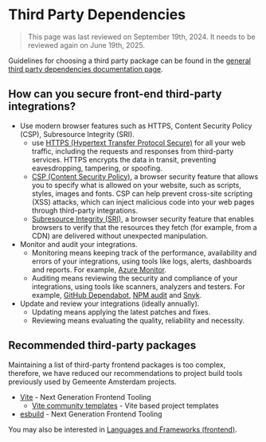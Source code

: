 # Third Party Dependencies

> This page was last reviewed on September 19th, 2024. It needs to be reviewed again on June 19th, 2025.

Guidelines for choosing a third party package can be found in the [general third party dependencies documentation page](../general/third-party-dependencies.md).

## How can you secure front-end third-party integrations?

* Use modern browser features such as HTTPS, Content Security Policy (CSP), Subresource Integrity (SRI).
  * use [HTTPS (Hypertext Transfer Protocol Secure)](https://developer.mozilla.org/en-US/docs/Glossary/HTTPS) for all your web traffic, including the requests and responses from third-party services. HTTPS encrypts the data in transit, preventing eavesdropping, tampering, or spoofing.
  * [CSP (Content Security Policy)](https://developer.mozilla.org/en-US/docs/Web/HTTP/CSP), a browser security feature that allows you to specify what is allowed on your website, such as scripts, styles, images and fonts. CSP can help prevent cross-site scripting (XSS) attacks, which can inject malicious code into your web pages through third-party integrations.
  * [Subresource Integrity (SRI)](https://developer.mozilla.org/en-US/docs/Web/Security/Subresource_Integrity), a browser security feature that enables browsers to verify that the resources they fetch (for example, from a CDN) are delivered without unexpected manipulation.
* Monitor and audit your integrations.
  * Monitoring means keeping track of the performance, availability and errors of your integrations, using tools like logs, alerts, dashboards and reports. For example, [Azure Monitor](https://learn.microsoft.com/en-us/azure/azure-monitor/app/app-insights-overview).
  * Auditing means reviewing the security and compliance of your integrations, using tools like scanners, analyzers and testers. For example, [GitHub Dependabot](https://docs.github.com/en/code-security/getting-started/dependabot-quickstart-guide), [NPM audit](https://docs.npmjs.com/cli/v10/commands/npm-audit) and [Snyk](https://snyk.io/).
* Update and review your integrations (ideally annually).
  * Updating means applying the latest patches and fixes.
  * Reviewing means evaluating the quality, reliability and necessity.

## Recommended third-party packages

Maintaining a list of third-party frontend packages is too complex, therefore, we have reduced our recommendations to project build tools previously used by Gemeente Amsterdam projects.

* [Vite](https://github.com/vitejs/vite) - Next Generation Frontend Tooling
  * [Vite community templates](https://github.com/vitejs/awesome-vite#templates) - Vite based project templates
* [esbuild](https://esbuild.github.io/) - Next Generation Frontend Tooling

You may also be interested in [Languages and Frameworks (frontend)](./languages-and-frameworks.md).
